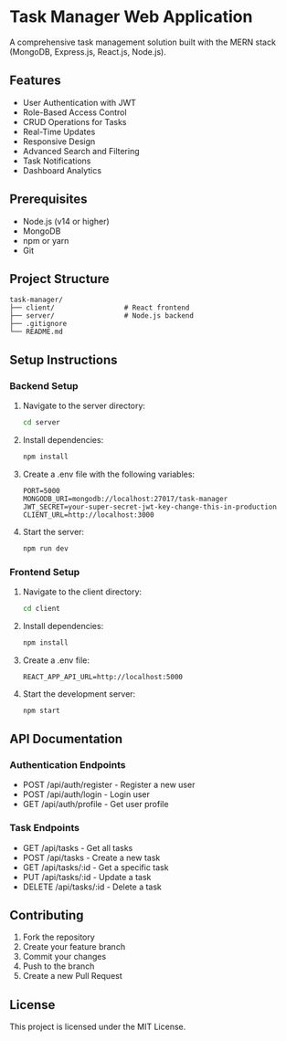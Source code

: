 # Task Manager Web Application

A comprehensive task management solution built with the MERN stack (MongoDB, Express.js, React.js, Node.js).

## Features

- User Authentication with JWT
- Role-Based Access Control
- CRUD Operations for Tasks
- Real-Time Updates
- Responsive Design
- Advanced Search and Filtering
- Task Notifications
- Dashboard Analytics

## Prerequisites

- Node.js (v14 or higher)
- MongoDB
- npm or yarn
- Git

## Project Structure

```
task-manager/
├── client/                 # React frontend
├── server/                 # Node.js backend
├── .gitignore
└── README.md
```

## Setup Instructions

### Backend Setup

1. Navigate to the server directory:
   ```bash
   cd server
   ```

2. Install dependencies:
   ```bash
   npm install
   ```

3. Create a .env file with the following variables:
   ```
   PORT=5000
   MONGODB_URI=mongodb://localhost:27017/task-manager
   JWT_SECRET=your-super-secret-jwt-key-change-this-in-production
   CLIENT_URL=http://localhost:3000
   ```

4. Start the server:
   ```bash
   npm run dev
   ```

### Frontend Setup

1. Navigate to the client directory:
   ```bash
   cd client
   ```

2. Install dependencies:
   ```bash
   npm install
   ```

3. Create a .env file:
   ```
   REACT_APP_API_URL=http://localhost:5000
   ```

4. Start the development server:
   ```bash
   npm start
   ```

## API Documentation

### Authentication Endpoints

- POST /api/auth/register - Register a new user
- POST /api/auth/login - Login user
- GET /api/auth/profile - Get user profile

### Task Endpoints

- GET /api/tasks - Get all tasks
- POST /api/tasks - Create a new task
- GET /api/tasks/:id - Get a specific task
- PUT /api/tasks/:id - Update a task
- DELETE /api/tasks/:id - Delete a task

## Contributing

1. Fork the repository
2. Create your feature branch
3. Commit your changes
4. Push to the branch
5. Create a new Pull Request

## License

This project is licensed under the MIT License. 
